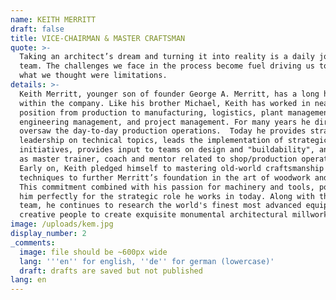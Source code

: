 ```yaml
---
name: KEITH MERRITT
draft: false
title: VICE-CHAIRMAN & MASTER CRAFTSMAN
quote: >-
  Taking an architect’s dream and turning it into reality is a daily joy for my
  team. The challenges we face in the process become fuel driving us to exceed
  what we thought were limitations.
details: >-
  Keith Merritt, younger son of founder George A. Merritt, has a long history
  within the company. Like his brother Michael, Keith has worked in nearly every
  position from production to manufacturing, logistics, plant management,
  engineering management, and project management. For many years he directly
  oversaw the day-to-day production operations.  Today he provides strategic
  leadership on technical topics, leads the implementation of strategic
  initiatives, provides input to teams on design and "buildability", and serves
  as master trainer, coach and mentor related to shop/production operations.
  Early on, Keith pledged himself to mastering old-world craftsmanship
  techniques to further Merritt’s foundation in the art of woodwork and joinery.
  This commitment combined with his passion for machinery and tools, positioned
  him perfectly for the strategic role he works in today. Along with the Merritt
  team, he continues to research the world's finest most advanced equipment and
  creative people to create exquisite monumental architectural millwork.
image: /uploads/kem.jpg
display_number: 2
_comments:
  image: file should be ~600px wide
  lang: '''en'' for english, ''de'' for german (lowercase)'
  draft: drafts are saved but not published
lang: en
---
```

